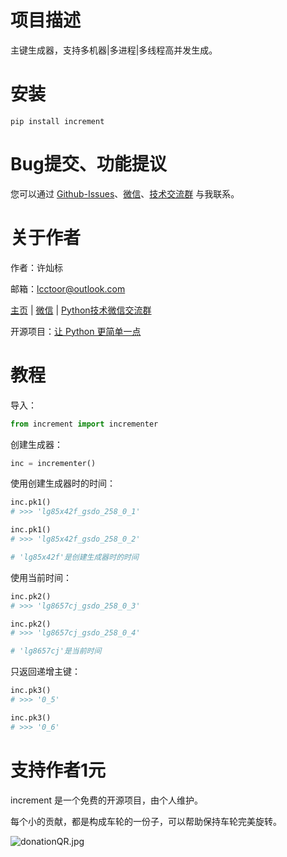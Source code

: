 # 项目描述

主键生成器，支持多机器|多进程|多线程高并发生成。

# 安装

```
pip install increment
```

# Bug提交、功能提议

您可以通过 [Github-Issues](https://github.com/lcctoor/lccpy/issues)、[微信](https://raw.githubusercontent.com/lcctoor/me/main/author/WeChatQR.jpg)、[技术交流群](https://raw.githubusercontent.com/lcctoor/me/main/ExchangeGroup/PythonTecQR.jpg) 与我联系。

# 关于作者

作者：许灿标

邮箱：lcctoor@outlook.com

[主页](https://github.com/lcctoor/me/blob/main/home.md) | [微信](https://raw.githubusercontent.com/lcctoor/me/main/author/WeChatQR.jpg) | [Python技术微信交流群](https://raw.githubusercontent.com/lcctoor/me/main/ExchangeGroup/PythonTecQR.jpg)

开源项目：[让 Python 更简单一点](https://github.com/lcctoor/lccpy#readme)

# 教程

导入：

```python
from increment import incrementer
```

创建生成器：

```python
inc = incrementer()
```

使用创建生成器时的时间：

```python
inc.pk1()
# >>> 'lg85x42f_gsdo_258_0_1'

inc.pk1()
# >>> 'lg85x42f_gsdo_258_0_2'

# 'lg85x42f'是创建生成器时的时间
```

使用当前时间：

```python
inc.pk2()
# >>> 'lg8657cj_gsdo_258_0_3'

inc.pk2()
# >>> 'lg8657cj_gsdo_258_0_4'

# 'lg8657cj'是当前时间
```

只返回递增主键：

```python
inc.pk3()
# >>> '0_5'

inc.pk3()
# >>> '0_6'
```

# 支持作者1元

increment 是一个免费的开源项目，由个人维护。

每个小的贡献，都是构成车轮的一份子，可以帮助保持车轮完美旋转。

![donationQR.jpg](https://raw.githubusercontent.com/lcctoor/me/main/donation/donationQR_1rmb_200_200.jpg)
